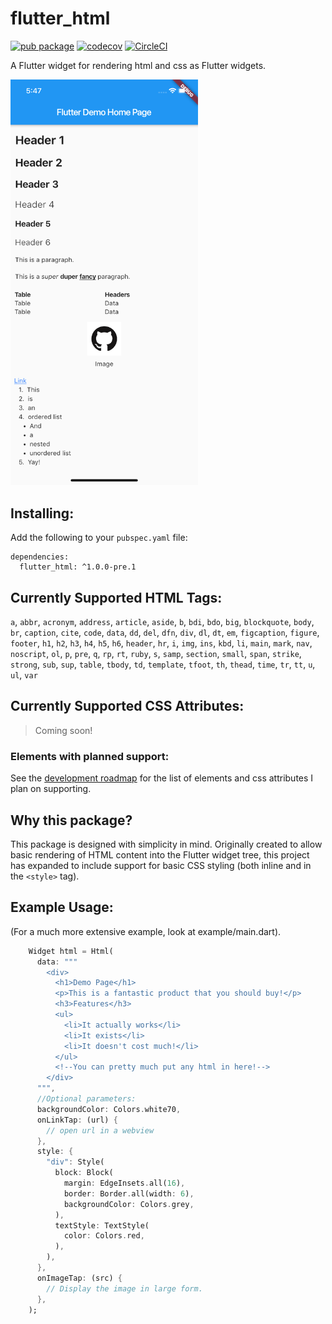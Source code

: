 # flutter_html
[![pub package](https://img.shields.io/pub/v/flutter_html.svg)](https://pub.dev/packages/flutter_html)
[![codecov](https://codecov.io/gh/Sub6Resources/flutter_html/branch/master/graph/badge.svg)](https://codecov.io/gh/Sub6Resources/flutter_html)
[![CircleCI](https://circleci.com/gh/Sub6Resources/flutter_html.svg?style=svg)](https://circleci.com/gh/Sub6Resources/flutter_html)

A Flutter widget for rendering html and css as Flutter widgets.

<img alt="A Screenshot of flutter_html" src=".github/flutter_html_screenshot.png" width="300"/>

## Installing:

Add the following to your `pubspec.yaml` file:

    dependencies:
      flutter_html: ^1.0.0-pre.1

## Currently Supported HTML Tags:
`a`, `abbr`, `acronym`, `address`, `article`, `aside`, `b`, `bdi`, `bdo`, `big`, `blockquote`, `body`, `br`, `caption`, `cite`, `code`, `data`, `dd`, `del`, `dfn`, `div`, `dl`, `dt`, `em`, `figcaption`, `figure`, `footer`, `h1`, `h2`, `h3`, `h4`, `h5`, `h6`, `header`, `hr`, `i`, `img`, `ins`, `kbd`, `li`, `main`, `mark`, `nav`, `noscript`, `ol`, `p`, `pre`, `q`, `rp`, `rt`, `ruby`, `s`, `samp`, `section`, `small`, `span`, `strike`, `strong`, `sub`, `sup`, `table`, `tbody`, `td`, `template`, `tfoot`, `th`, `thead`, `time`, `tr`, `tt`, `u`, `ul`, `var`
 
## Currently Supported CSS Attributes:
> Coming soon!
 
### Elements with planned support:

See the [development roadmap](https://github.com/Sub6Resources/flutter_html/wiki/Roadmap) for the list of elements and css attributes I plan on supporting.

## Why this package?

This package is designed with simplicity in mind. Originally created to allow basic rendering of HTML content into the Flutter widget tree,
this project has expanded to include support for basic CSS styling (both inline and in the `<style>` tag).

## Example Usage:
(For a much more extensive example, look at example/main.dart).
```dart
    Widget html = Html(
      data: """
        <div>
          <h1>Demo Page</h1>
          <p>This is a fantastic product that you should buy!</p>
          <h3>Features</h3>
          <ul>
            <li>It actually works</li>
            <li>It exists</li>
            <li>It doesn't cost much!</li>
          </ul>
          <!--You can pretty much put any html in here!-->
        </div>
      """,
      //Optional parameters:
      backgroundColor: Colors.white70,
      onLinkTap: (url) {
        // open url in a webview
      },
      style: {
        "div": Style(
          block: Block(
            margin: EdgeInsets.all(16),
            border: Border.all(width: 6),
            backgroundColor: Colors.grey,
          ),
          textStyle: TextStyle(
            color: Colors.red,
          ),
        ),
      },
      onImageTap: (src) {
        // Display the image in large form.
      },
    );
